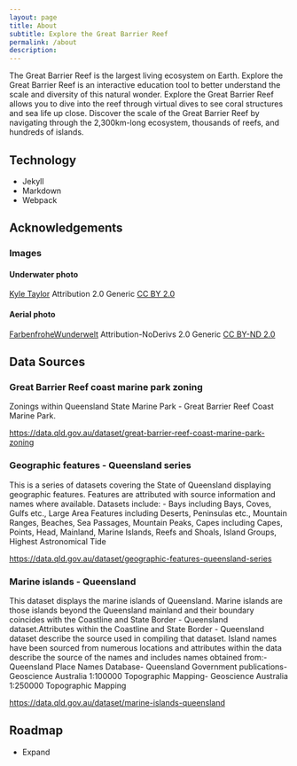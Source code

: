 ```yaml
---
layout: page
title: About
subtitle: Explore the Great Barrier Reef
permalink: /about
description: 
---
```


The Great Barrier Reef is the largest living ecosystem on Earth. Explore the Great Barrier Reef is an interactive education tool to better understand the scale and diversity of this natural wonder. Explore the Great Barrier Reef allows you to dive into the reef through virtual dives to see coral structures and sea life up close. Discover the scale of the Great Barrier Reef by navigating through the 2,300km-long ecosystem, thousands of reefs, and hundreds of islands.

## Technology

* Jekyll
* Markdown
* Webpack

## Acknowledgements

### Images

#### Underwater photo

[Kyle Taylor](https://www.flickr.com/photos/kyletaylor/) Attribution 2.0 Generic [CC BY 2.0](https://creativecommons.org/licenses/by/2.0/) 

#### Aerial photo

[FarbenfroheWunderwelt](https://www.flickr.com/photos/farbenfrohewunderwelt/) Attribution-NoDerivs 2.0 Generic [CC BY-ND 2.0](https://creativecommons.org/licenses/by-nd/2.0/) 

## Data Sources

### Great Barrier Reef coast marine park zoning

Zonings within Queensland State Marine Park - Great Barrier Reef Coast Marine Park.

<https://data.qld.gov.au/dataset/great-barrier-reef-coast-marine-park-zoning>

### Geographic features - Queensland series

This is a series of datasets covering the State of Queensland displaying geographic features. Features are attributed with source information and names where available. Datasets include: - Bays including Bays, Coves, Gulfs etc., Large Area Features including Deserts, Peninsulas etc., Mountain Ranges, Beaches, Sea Passages, Mountain Peaks, Capes including Capes, Points, Head, Mainland, Marine Islands, Reefs and Shoals, Island Groups, Highest Astronomical Tide

<https://data.qld.gov.au/dataset/geographic-features-queensland-series>

### Marine islands - Queensland

This dataset displays the marine islands of Queensland. Marine islands are those islands beyond the Queensland mainland and their boundary coincides with the Coastline and State Border - Queensland dataset.Attributes within the Coastline and State Border - Queensland dataset describe the source used in compiling that dataset. Island names have been sourced from numerous locations and attributes within the data describe the source of the names and includes names obtained from:- Queensland Place Names Database- Queensland Government publications- Geoscience Australia 1:100000 Topographic Mapping- Geoscience Australia 1:250000 Topographic Mapping

<https://data.qld.gov.au/dataset/marine-islands-queensland>

## Roadmap

* Expand